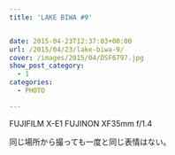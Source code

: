 ```yaml
---
title: 'LAKE BIWA #9'


date: 2015-04-23T12:37:03+00:00
url: /2015/04/23/lake-biwa-9/
cover: /images/2015/04/DSF6797.jpg
show_post_category:
  - 1
categories:
  - PHOTO

---
```

FUJIFILM X-E1 FUJINON XF35mm f/1.4

同じ場所から撮っても一度と同じ表情はない。
